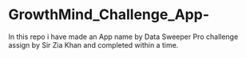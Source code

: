 # GrowthMind_Challenge_App-
In this repo i have made an App name by Data Sweeper Pro challenge assign by Sir Zia Khan and completed within a time.
